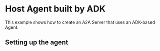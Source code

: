 # Host Agent built by ADK

This example shows how to create an A2A Server that uses an ADK-based Agent.


## Setting up the agent

<!-- 1. Create the .env file with your API Key
   ```bash
   GOOGLE_GENAI_USE_VERTEXAI=TRUE
   GOOGLE_CLOUD_PROJECT="your project id"
   GOOGLE_CLOUD_LOCATION=us-central1
   AIR_AGENT_URL=http://localhost:10002
   WEA_AGENT_URL=http://localhost:10001
   ```
 -->
